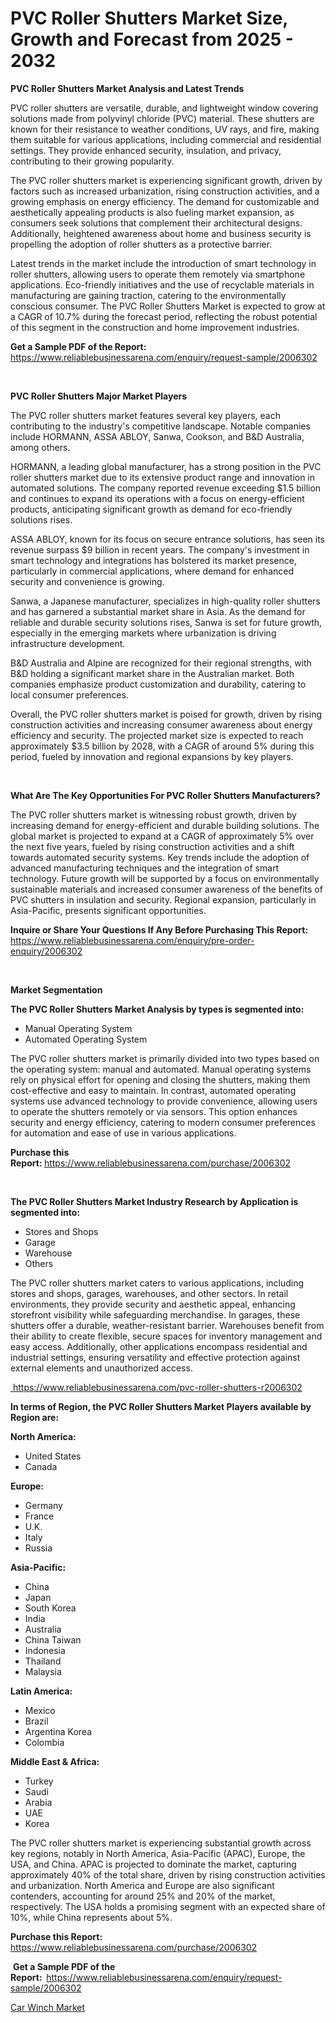 <p><h1>PVC Roller Shutters Market Size, Growth and Forecast from 2025 - 2032</h1></p><p><strong>PVC Roller Shutters Market Analysis and Latest Trends</strong></p>
<p><p>PVC roller shutters are versatile, durable, and lightweight window covering solutions made from polyvinyl chloride (PVC) material. These shutters are known for their resistance to weather conditions, UV rays, and fire, making them suitable for various applications, including commercial and residential settings. They provide enhanced security, insulation, and privacy, contributing to their growing popularity.</p><p>The PVC roller shutters market is experiencing significant growth, driven by factors such as increased urbanization, rising construction activities, and a growing emphasis on energy efficiency. The demand for customizable and aesthetically appealing products is also fueling market expansion, as consumers seek solutions that complement their architectural designs. Additionally, heightened awareness about home and business security is propelling the adoption of roller shutters as a protective barrier.</p><p>Latest trends in the market include the introduction of smart technology in roller shutters, allowing users to operate them remotely via smartphone applications. Eco-friendly initiatives and the use of recyclable materials in manufacturing are gaining traction, catering to the environmentally conscious consumer. The PVC Roller Shutters Market is expected to grow at a CAGR of 10.7% during the forecast period, reflecting the robust potential of this segment in the construction and home improvement industries.</p></p>
<p><strong>Get a Sample PDF of the Report:&nbsp;</strong> <a href="https://www.reliablebusinessarena.com/enquiry/request-sample/2006302?utm_campaign=1420&utm_medium=2&utm_source=Github&utm_content=ia&utm_term=20022025&utm_id=pvc-roller-shutters">https://www.reliablebusinessarena.com/enquiry/request-sample/2006302</a></p>
<p>&nbsp;</p>
<p><strong>PVC Roller Shutters Major Market Players</strong></p>
<p><p>The PVC roller shutters market features several key players, each contributing to the industry's competitive landscape. Notable companies include HORMANN, ASSA ABLOY, Sanwa, Cookson, and B&D Australia, among others. </p><p>HORMANN, a leading global manufacturer, has a strong position in the PVC roller shutters market due to its extensive product range and innovation in automated solutions. The company reported revenue exceeding $1.5 billion and continues to expand its operations with a focus on energy-efficient products, anticipating significant growth as demand for eco-friendly solutions rises.</p><p>ASSA ABLOY, known for its focus on secure entrance solutions, has seen its revenue surpass $9 billion in recent years. The company's investment in smart technology and integrations has bolstered its market presence, particularly in commercial applications, where demand for enhanced security and convenience is growing.</p><p>Sanwa, a Japanese manufacturer, specializes in high-quality roller shutters and has garnered a substantial market share in Asia. As the demand for reliable and durable security solutions rises, Sanwa is set for future growth, especially in the emerging markets where urbanization is driving infrastructure development.</p><p>B&D Australia and Alpine are recognized for their regional strengths, with B&D holding a significant market share in the Australian market. Both companies emphasize product customization and durability, catering to local consumer preferences.</p><p>Overall, the PVC roller shutters market is poised for growth, driven by rising construction activities and increasing consumer awareness about energy efficiency and security. The projected market size is expected to reach approximately $3.5 billion by 2028, with a CAGR of around 5% during this period, fueled by innovation and regional expansions by key players.</p></p>
<p>&nbsp;</p>
<p><strong>What Are The Key Opportunities For PVC Roller Shutters Manufacturers?</strong></p>
<p><p>The PVC roller shutters market is witnessing robust growth, driven by increasing demand for energy-efficient and durable building solutions. The global market is projected to expand at a CAGR of approximately 5% over the next five years, fueled by rising construction activities and a shift towards automated security systems. Key trends include the adoption of advanced manufacturing techniques and the integration of smart technology. Future growth will be supported by a focus on environmentally sustainable materials and increased consumer awareness of the benefits of PVC shutters in insulation and security. Regional expansion, particularly in Asia-Pacific, presents significant opportunities.</p></p>
<p><strong>Inquire or Share Your Questions If Any Before Purchasing This Report:</strong> <a href="https://www.reliablebusinessarena.com/enquiry/pre-order-enquiry/2006302?utm_campaign=1420&utm_medium=2&utm_source=Github&utm_content=ia&utm_term=20022025&utm_id=pvc-roller-shutters">https://www.reliablebusinessarena.com/enquiry/pre-order-enquiry/2006302</a></p>
<p>&nbsp;</p>
<p><strong>Market Segmentation</strong></p>
<p><strong>The PVC Roller Shutters Market Analysis by types is segmented into:</strong></p>
<p><ul><li>Manual Operating System</li><li>Automated Operating System</li></ul></p>
<p><p>The PVC roller shutters market is primarily divided into two types based on the operating system: manual and automated. Manual operating systems rely on physical effort for opening and closing the shutters, making them cost-effective and easy to maintain. In contrast, automated operating systems use advanced technology to provide convenience, allowing users to operate the shutters remotely or via sensors. This option enhances security and energy efficiency, catering to modern consumer preferences for automation and ease of use in various applications.</p></p>
<p><strong>Purchase this Report:&nbsp;</strong><a href="https://www.reliablebusinessarena.com/purchase/2006302?utm_campaign=1420&utm_medium=2&utm_source=Github&utm_content=ia&utm_term=20022025&utm_id=pvc-roller-shutters">https://www.reliablebusinessarena.com/purchase/2006302</a></p>
<p>&nbsp;</p>
<p><strong>The PVC Roller Shutters Market Industry Research by Application is segmented into:</strong></p>
<p><ul><li>Stores and Shops</li><li>Garage</li><li>Warehouse</li><li>Others</li></ul></p>
<p><p>The PVC roller shutters market caters to various applications, including stores and shops, garages, warehouses, and other sectors. In retail environments, they provide security and aesthetic appeal, enhancing storefront visibility while safeguarding merchandise. In garages, these shutters offer a durable, weather-resistant barrier. Warehouses benefit from their ability to create flexible, secure spaces for inventory management and easy access. Additionally, other applications encompass residential and industrial settings, ensuring versatility and effective protection against external elements and unauthorized access.</p></p>
<p><a href="https://www.reliablebusinessarena.com/pvc-roller-shutters-r2006302?utm_campaign=1420&utm_medium=2&utm_source=Github&utm_content=ia&utm_term=20022025&utm_id=pvc-roller-shutters">&nbsp;https://www.reliablebusinessarena.com/pvc-roller-shutters-r2006302</a></p>
<p><strong>In terms of Region, the PVC Roller Shutters Market Players available by Region are:</strong></p>
<p>
    <p> <strong> North America: </strong>
        <ul>
            <li>United States</li>
            <li>Canada</li>
        </ul>
        </p> 
    <p> <strong> Europe: </strong>
        <ul>
            <li>Germany</li>
            <li>France</li>
            <li>U.K.</li>
            <li>Italy</li>
            <li>Russia</li>
        </ul>
        </p> 
    <p> <strong> Asia-Pacific: </strong>
        <ul>
            <li>China</li>
            <li>Japan</li>
            <li>South Korea</li>
            <li>India</li>
            <li>Australia</li>
            <li>China Taiwan</li>
            <li>Indonesia</li>
            <li>Thailand</li>
            <li>Malaysia</li>
        </ul>
        </p> 
    <p> <strong> Latin America: </strong>
        <ul>
            <li>Mexico</li>
            <li>Brazil</li>
            <li>Argentina Korea</li>
            <li>Colombia</li>
        </ul>
        </p> 
    <p> <strong> Middle East & Africa: </strong>
        <ul>
            <li>Turkey</li>
            <li>Saudi</li>
            <li>Arabia</li>
            <li>UAE</li>
            <li>Korea</li>
        </ul>
    </p>
    </p>
<p><p>The PVC roller shutters market is experiencing substantial growth across key regions, notably in North America, Asia-Pacific (APAC), Europe, the USA, and China. APAC is projected to dominate the market, capturing approximately 40% of the total share, driven by rising construction activities and urbanization. North America and Europe are also significant contenders, accounting for around 25% and 20% of the market, respectively. The USA holds a promising segment with an expected share of 10%, while China represents about 5%.</p></p>
<p><strong>Purchase this Report: </strong><a href="https://www.reliablebusinessarena.com/purchase/2006302?utm_campaign=1420&utm_medium=2&utm_source=Github&utm_content=ia&utm_term=20022025&utm_id=pvc-roller-shutters">https://www.reliablebusinessarena.com/purchase/2006302</a></p>
<p>&nbsp;<strong>Get a Sample PDF of the Report:&nbsp;&nbsp;</strong><a href="https://www.reliablebusinessarena.com/enquiry/request-sample/2006302?utm_campaign=1420&utm_medium=2&utm_source=Github&utm_content=ia&utm_term=20022025&utm_id=pvc-roller-shutters">https://www.reliablebusinessarena.com/enquiry/request-sample/2006302</a></p>
<p><strong></strong></p>
<p><p><a href="https://github.com/willjis/Market-Research-Report-List-1/blob/main/car-winch-market.md?utm_campaign=1420&utm_medium=2&utm_source=Github&utm_content=ia&utm_term=20022025&utm_id=pvc-roller-shutters">Car Winch Market</a></p></p>